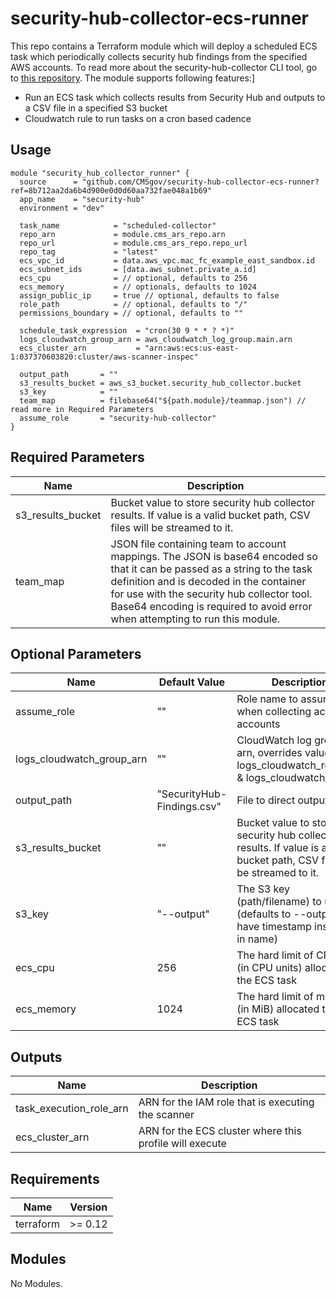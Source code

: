 # security-hub-collector-ecs-runner

This repo contains a Terraform module which will deploy a scheduled ECS
task which periodically collects security hub findings from the specified AWS accounts. To read more about the security-hub-collector CLI tool, go to [this repository](https://github.com/CMSgov/security-hub-collector). The module supports following features:]

* Run an ECS task which collects results from Security Hub and outputs to a CSV file in a specified S3 bucket
* Cloudwatch rule to run tasks on a cron based cadence

## Usage

```hcl
module "security_hub_collector_runner" {
  source      = "github.com/CMSgov/security-hub-collector-ecs-runner?ref=8b712aa2da6b4d900e0d0d60aa732fae048a1b69"
  app_name    = "security-hub"
  environment = "dev"

  task_name            = "scheduled-collector"
  repo_arn             = module.cms_ars_repo.arn
  repo_url             = module.cms_ars_repo.repo_url
  repo_tag             = "latest"
  ecs_vpc_id           = data.aws_vpc.mac_fc_example_east_sandbox.id
  ecs_subnet_ids       = [data.aws_subnet.private_a.id]
  ecs_cpu              = // optional, defaults to 256
  ecs_memory           = // optionals, defaults to 1024
  assign_public_ip     = true // optional, defaults to false
  role_path            = // optional, defaults to "/"
  permissions_boundary = // optional, defaults to ""

  schedule_task_expression  = "cron(30 9 * * ? *)"
  logs_cloudwatch_group_arn = aws_cloudwatch_log_group.main.arn
  ecs_cluster_arn           = "arn:aws:ecs:us-east-1:037370603820:cluster/aws-scanner-inspec"

  output_path       = ""
  s3_results_bucket = aws_s3_bucket.security_hub_collector.bucket
  s3_key            = ""
  team_map          = filebase64("${path.module}/teammap.json") // read more in Required Parameters
  assume_role       = "security-hub-collector"
}
```

## Required Parameters

| Name | Description |
|------|---------|
| s3_results_bucket | Bucket value to store security hub collector results. If value is a valid bucket path, CSV files will be streamed to it. |
| team_map | JSON file containing team to account mappings. The JSON is base64 encoded so that it can be passed as a string to the task definition and is decoded in the container for use with the security hub collector tool. Base64 encoding is required to avoid error when attempting to run this module. |

## Optional Parameters

| Name | Default Value | Description |
|------|---------|---------|
| assume_role | "" | Role name to assume when collecting across all accounts |
| logs_cloudwatch_group_arn | "" | CloudWatch log group arn, overrides values of logs_cloudwatch_retention & logs_cloudwatch_group |
| output_path | "SecurityHub-Findings.csv" | File to direct output to.|
| s3_results_bucket | "" | Bucket value to store security hub collector results. If value is a valid bucket path, CSV files will be streamed to it. |
| s3_key | "--output" | The S3 key (path/filename) to use (defaults to --output, will have timestamp inserted in name) |
| ecs_cpu | 256 | The hard limit of CPU units (in CPU units) allocated to the ECS task |
| ecs_memory | 1024 | The hard limit of memory (in MiB) allocated to the ECS task |


## Outputs

| Name | Description |
|------|---------|
| task_execution_role_arn | ARN for the IAM role that is executing the scanner |
| ecs_cluster_arn | ARN for the ECS cluster where this profile will execute |

## Requirements

| Name | Version |
|------|---------|
| terraform | >= 0.12 |

## Modules

No Modules.
